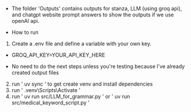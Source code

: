 * The folder 'Outputs' contains outputs for stanza, LLM (using groq api), and chatgpt website prompt answers to show the outputs if we use openAI api.

* How to run

1. Create a .env file and define a variable with your own key.
-   GROQ_API_KEY=YOUR_API_KEY_HERE
* No need to do the next steps unless you're testing because I've already created output files
2. run ' uv sync ' to get create venv and install dependencies
3. run ' .venv\Scripts\Activate '
4. run ' uv run src/LLM_for_grammar.py ' or ' uv run src/medical_keyword_script.py '

